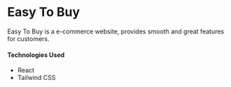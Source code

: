 
<h1>Easy To Buy</h1>
<p>Easy To Buy is a e-commerce website, provides smooth and great features for customers.</p>


<h4>Technologies Used</h4>
<ul><li>React</li>
<li>Tailwind CSS</li>

</ul>

